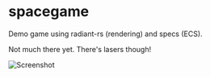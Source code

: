 # spacegame
Demo game using radiant-rs (rendering) and specs (ECS).

Not much there yet. There's lasers though!

![Screenshot](https://sinesc.github.io/images/spacegame0.png "Screenshot")
